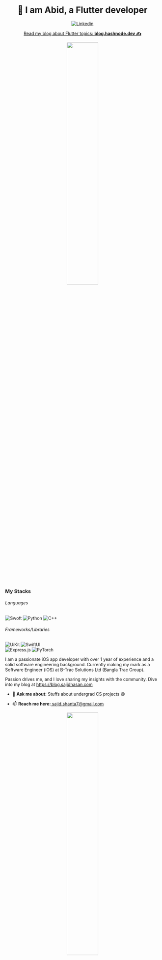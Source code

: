 
<h1 align="center"> 👋 I am Abid, a Flutter developer</h2>

<p align="center">
<a href="https://www.linkedin.com/in/sajidshanta/" target="_blank"><img alt="Linkedin" src="https://img.shields.io/badge/linkedin-%230077B5.svg?&style=for-the-badge&logo=linkedin&logoColor=white"></a>
<a href="https://www.hackerrank.com/sajid_shanta07" target="_blank">
</p>
<p align="center">Read my blog about Flutter topics: <a href="https://flutterwithabid.hashnode.dev" target="_blank"><b>blog.hashnode.dev ✍</b></a></p>

<p align="center">
 <img src="https://github-readme-streak-stats.herokuapp.com/?user=AbidAjad&hide_border=false&theme=react" width="45%"/>
 </p>

### My Stacks
###### Languages
<p>
<img alt="Swoft" src="https://img.shields.io/badge/Swift-FA7343?style=flat-square&logo=swift&logoColor=white" />
<img alt="Python" src="https://img.shields.io/badge/Python-3776AB.svg?&style=flat-square&logo=python&logoColor=white" />
<img alt="C++" src="https://img.shields.io/badge/C++-00599C.svg?&style=flat-square&logo=c%2B%2B&logoColor=white" />
</p>

  

###### Frameworks/Libraries
<p>
<img alt="UiKit" src="https://img.shields.io/badge/UIKit-00599C.svg?&style=flat-square&logo=UiKit&logoColor=white" />
<img alt="SwiftUI" src="https://img.shields.io/badge/SwiftUI-00599C.svg?&style=flat-square&logo=Swift&logoColor=white" />
<br>
<img alt="Express.js" src="https://img.shields.io/badge/Express.js-339933.svg?&style=flat-square&logo=Node.js&logoColor=white" />
<img alt = "PyTorch" src = "https://img.shields.io/badge/PyTorch-EE4C2C.svg?&style=flat-square&logo=PyTorch&logoColor=white" />
</p>


I am a passionate iOS app developer with over 1 year of experience and a solid software engineering background. Currently making my mark as a Software Engineer (iOS) at B-Trac Solutions Ltd (Bangla Trac Group).

Passion drives me, and I love sharing my insights with the community. Dive into my blog at https://blog.sajidhasan.com 

- 💬 <b>Ask me about:</b> Stuffs about undergrad CS projects 😄

- 📫 <b>Reach me here:</b><a href="mailto:sajid.shanta7@gmail.com" target="_blank">  sajid.shanta7@gmail.com</a>

<p align="center">
  <img src="https://github-readme-stats-sigma-five.vercel.app/api?username=AbidAjad&count_private=true&show_icons=true&hide=issues&theme=react" width="45%"/>
</p>


<h2 align="center">Happy Coding!</h2>
